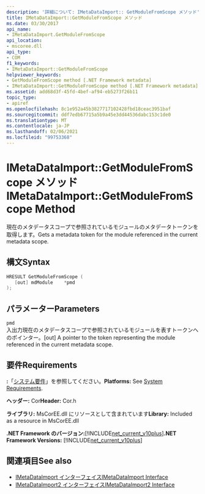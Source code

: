 ```yaml
---
description: '詳細について: IMetaDataImport:: GetModuleFromScope メソッド'
title: IMetaDataImport::GetModuleFromScope メソッド
ms.date: 03/30/2017
api_name:
- IMetaDataImport.GetModuleFromScope
api_location:
- mscoree.dll
api_type:
- COM
f1_keywords:
- IMetaDataImport::GetModuleFromScope
helpviewer_keywords:
- GetModuleFromScope method [.NET Framework metadata]
- IMetaDataImport::GetModuleFromScope method [.NET Framework metadata]
ms.assetid: add68d3f-45fd-4bef-af94-eb5273f26b11
topic_type:
- apiref
ms.openlocfilehash: 8c1e952a45b3827717102428fbd18ceac3951baf
ms.sourcegitcommit: ddf7edb67715a5b9a45e3dd44536dabc153c1de0
ms.translationtype: MT
ms.contentlocale: ja-JP
ms.lasthandoff: 02/06/2021
ms.locfileid: "99753368"
---
```

# <a name="imetadataimportgetmodulefromscope-method"></a><span data-ttu-id="faefb-103">IMetaDataImport::GetModuleFromScope メソッド</span><span class="sxs-lookup"><span data-stu-id="faefb-103">IMetaDataImport::GetModuleFromScope Method</span></span>

<span data-ttu-id="faefb-104">現在のメタデータスコープで参照されているモジュールのメタデータトークンを取得します。</span><span class="sxs-lookup"><span data-stu-id="faefb-104">Gets a metadata token for the module referenced in the current metadata scope.</span></span>  
  
## <a name="syntax"></a><span data-ttu-id="faefb-105">構文</span><span class="sxs-lookup"><span data-stu-id="faefb-105">Syntax</span></span>  
  
```cpp  
HRESULT GetModuleFromScope (  
   [out] mdModule    *pmd  
);  
```  
  
## <a name="parameters"></a><span data-ttu-id="faefb-106">パラメーター</span><span class="sxs-lookup"><span data-stu-id="faefb-106">Parameters</span></span>  

 `pmd`  
 <span data-ttu-id="faefb-107">入出力現在のメタデータスコープで参照されているモジュールを表すトークンへのポインター。</span><span class="sxs-lookup"><span data-stu-id="faefb-107">[out] A pointer to the token representing the module referenced in the current metadata scope.</span></span>  
  
## <a name="requirements"></a><span data-ttu-id="faefb-108">要件</span><span class="sxs-lookup"><span data-stu-id="faefb-108">Requirements</span></span>  

 <span data-ttu-id="faefb-109">**:**「[システム要件](../../get-started/system-requirements.md)」を参照してください。</span><span class="sxs-lookup"><span data-stu-id="faefb-109">**Platforms:** See [System Requirements](../../get-started/system-requirements.md).</span></span>  
  
 <span data-ttu-id="faefb-110">**ヘッダー:** Cor</span><span class="sxs-lookup"><span data-stu-id="faefb-110">**Header:** Cor.h</span></span>  
  
 <span data-ttu-id="faefb-111">**ライブラリ:** MsCorEE.dll にリソースとして含まれています</span><span class="sxs-lookup"><span data-stu-id="faefb-111">**Library:** Included as a resource in MsCorEE.dll</span></span>  
  
 <span data-ttu-id="faefb-112">**.NET Framework のバージョン:**[!INCLUDE[net_current_v10plus](../../../../includes/net-current-v10plus-md.md)]</span><span class="sxs-lookup"><span data-stu-id="faefb-112">**.NET Framework Versions:** [!INCLUDE[net_current_v10plus](../../../../includes/net-current-v10plus-md.md)]</span></span>  
  
## <a name="see-also"></a><span data-ttu-id="faefb-113">関連項目</span><span class="sxs-lookup"><span data-stu-id="faefb-113">See also</span></span>

- [<span data-ttu-id="faefb-114">IMetaDataImport インターフェイス</span><span class="sxs-lookup"><span data-stu-id="faefb-114">IMetaDataImport Interface</span></span>](imetadataimport-interface.md)
- [<span data-ttu-id="faefb-115">IMetaDataImport2 インターフェイス</span><span class="sxs-lookup"><span data-stu-id="faefb-115">IMetaDataImport2 Interface</span></span>](imetadataimport2-interface.md)
